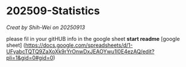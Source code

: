# 202509-Statistics
*Creat by Shih-Wei on 20250913*

please fil in your gitHUB info in the google sheet
**start readme** [google sheet] (https://docs.google.com/spreadsheets/d/1-UFyabcTQTQ9ZaXoXk9rYrOnwDxJEAOYwu1l0E4ezAQ/edit?pli=1&gid=0#gid=0)
